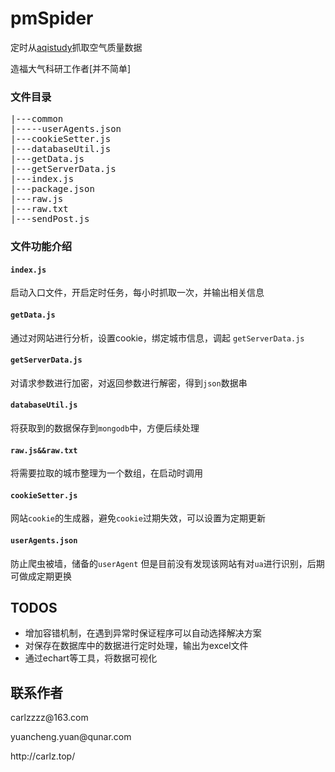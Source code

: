 # pmSpider
<p>定时从<a href="https://www.aqistudy.cn/">aqistudy</a>抓取空气质量数据</p>
<p>造福大气科研工作者[并不简单]</p>

### 文件目录

<pre>
|---common
|-----userAgents.json
|---cookieSetter.js
|---databaseUtil.js
|---getData.js
|---getServerData.js
|---index.js
|---package.json
|---raw.js
|---raw.txt
|---sendPost.js
</pre>

### 文件功能介绍

#### `index.js`
启动入口文件，开启定时任务，每小时抓取一次，并输出相关信息

#### `getData.js`
通过对网站进行分析，设置cookie，绑定城市信息，调起  `getServerData.js` 

#### `getServerData.js`
对请求参数进行加密，对返回参数进行解密，得到`json`数据串

#### `databaseUtil.js`
将获取到的数据保存到`mongodb`中，方便后续处理

#### `raw.js&&raw.txt`
将需要拉取的城市整理为一个数组，在启动时调用

#### `cookieSetter.js`
网站`cookie`的生成器，避免`cookie`过期失效，可以设置为定期更新

#### `userAgents.json`
防止爬虫被墙，储备的`userAgent`
但是目前没有发现该网站有对`ua`进行识别，后期可做成定期更换


## TODOS
<ul>
  <li>增加容错机制，在遇到异常时保证程序可以自动选择解决方案</li>
  <li>对保存在数据库中的数据进行定时处理，输出为excel文件</li>
  <li>通过echart等工具，将数据可视化</li>
</ul>


## 联系作者

<p>carlzzzz@163.com</p>
<p>yuancheng.yuan@qunar.com</p>
<p>http://carlz.top/</p>




